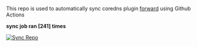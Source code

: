 This repo is used to automatically sync coredns plugin [forward](https://github.com/QZLin/forward) using Github Actions

**sync job ran [241] times**

[![Sync Repo](https://github.com/QZLin/coredns-extract/actions/workflows/sync.yaml/badge.svg)](https://github.com/QZLin/coredns-extract/actions/workflows/sync.yaml)
